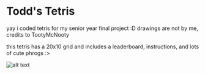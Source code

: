 # Todd's Tetris

yay i coded tetris for my senior year final project :D drawings are not by me, credits to TootyMcNooty

this tetris has a 20x10 grid and includes a leaderboard, instructions, and lots of cute phrogs :>

![alt text](https://media.tenor.com/1Qpp44rVgY8AAAAe/phrog-frog.png)
